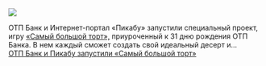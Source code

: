 <!--2025-04-04 11:46:07-->
<div class="yb">
  <div class="rss smaller1 habr"><img src="https://habrastorage.org/getpro/habr/upload_files/903/95b/433/90395b433bb6e800e64b9f79e66e840a.jpg" /><p>ОТП Банк и Интернет-портал «Пикабу» запустили специальный проект, игру&nbsp;<a href="https://special.pikabu.ru/otpbank/birthday-cake-otp">«Самый большой торт»,</a>&nbsp;приуроченный к 31 дню рождения ОТП Банка. В нем каждый сможет создать свой идеальный десерт и... <br><a class="light" href="https://habr.com/ru/companies/otpbank/news/897556/?utm_source=habrahabr&utm_medium=rss&utm_campaign=897556">ОТП Банк и Пикабу запустили «Самый большой торт»</a></div>
</div>
